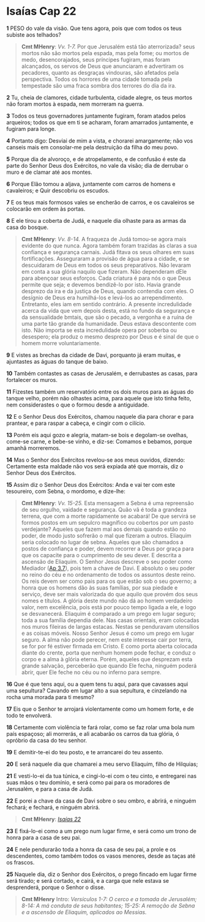 # Isaías Cap 22

**1** 	PESO do vale da visão. Que tens agora, pois que com todos os teus subiste aos telhados?

> **Cmt MHenry**: *Vv. 1-7.* Por que Jerusalém está tão aterrorizada? seus mortos não são mortos pela espada, mas pela fome; ou mortos de medo, desencorajados, seus príncipes fugiram, mas foram alcançados, os servos de Deus que anunciaram e advertiram os pecadores, quanto as desgraças vindouras, são afetados pela perspectiva. Todos os horrores de uma cidade tomada pela tempestade são uma fraca sombra dos terrores do dia da ira.

**2** 	Tu, cheia de clamores, cidade turbulenta, cidade alegre, os teus mortos não foram mortos à espada, nem morreram na guerra.

**3** 	Todos os teus governadores juntamente fugiram, foram atados pelos arqueiros; todos os que em ti se acharam, foram amarrados juntamente, e fugiram para longe.

**4** 	Portanto digo: Desviai de mim a vista, e chorarei amargamente; não vos canseis mais em consolar-me pela destruição da filha do meu povo.

**5** 	Porque dia de alvoroço, e de atropelamento, e de confusão é este da parte do Senhor Deus dos Exércitos, no vale da visão; dia de derrubar o muro e de clamar até aos montes.

**6** 	Porque Elão tomou a aljava, juntamente com carros de homens e cavaleiros; e Quir descobriu os escudos.

**7** 	E os teus mais formosos vales se encherão de carros, e os cavaleiros se colocarão em ordem às portas.

**8** 	E ele tirou a coberta de Judá, e naquele dia olhaste para as armas da casa do bosque.

> **Cmt MHenry**: *Vv. 8-14.* A fraqueza de Judá tomou-se agora mais evidente do que nunca. Agora também foram trazidas às claras a sua confiança e segurança carnais. Judá fitava os seus olhares em suas fortificações. Asseguraram a provisão de água para a cidade, e se descuidaram de Deus em todos os seus preparativos. Não levaram em conta a sua glória naquilo que fizeram. Não dependeram dEle para abençoar seus esforços. Cada criatura é para nós o que Deus permite que seja; e devemos bendizê-lo por isto. Havia grande desprezo da ira e da justiça de Deus, quando contendia com eles. O desígnio de Deus era humilhá-los e levá-los ao arrependimento. Entretanto, eles iam em sentido contrário. A presente incredulidade acerca da vida que vem depois desta, está no fundo da segurança e da sensualidade bmtais, que são o pecado, a vergonha e a ruína de uma parte tão grande da humanidade. Deus estava descontente com isto. Não importa se esta incredulidade opera por soberba ou desespero; ela produz o mesmo desprezo por Deus e é sinal de que o homem morre voluntariamente.

**9** 	E vistes as brechas da cidade de Davi, porquanto já eram muitas, e ajuntastes as águas do tanque de baixo.

**10** 	Também contastes as casas de Jerusalém, e derrubastes as casas, para fortalecer os muros.

**11** 	Fizestes também um reservatório entre os dois muros para as águas do tanque velho, porém não olhastes acima, para aquele que isto tinha feito, nem considerastes o que o formou desde a antiguidade.

**12** 	E o Senhor Deus dos Exércitos, chamou naquele dia para chorar e para prantear, e para raspar a cabeça, e cingir com o cilício.

**13** 	Porém eis aqui gozo e alegria, matam-se bois e degolam-se ovelhas, come-se carne, e bebe-se vinho, e diz-se: Comamos e bebamos, porque amanhã morreremos.

**14** 	Mas o Senhor dos Exércitos revelou-se aos meus ouvidos, dizendo: Certamente esta maldade não vos será expiada até que morrais, diz o Senhor Deus dos Exércitos.

**15** 	Assim diz o Senhor Deus dos Exércitos: Anda e vai ter com este tesoureiro, com Sebna, o mordomo, e dize-lhe:

> **Cmt MHenry**: *Vv. 15-25.* Esta mensagem a Sebna é uma repreensão de seu orgulho, vaidade e segurança. Quão vã é toda a grandeza terrena, que com a morte rapidamente se acabará! De que servirá se formos postos em um sepulcro magnífico ou cobertos por um pasto verdejante? Aqueles que fazem mal aos demais quando estão no poder, de modo justo sofrerão o mal que fizeram a outros. Eliaquim seria colocado no lugar de sebna. Aqueles que são chamados a postos de confiança e poder, devem recorrer a Deus por graça para que os capacite para o cumprimento de seu dever. E descrita a ascensão de Eliaquim. O Senhor Jesus descreve o seu poder como Mediador ([Ap 3.7](../66N-Ap/03.md#7)), pois tem a chave de Davi. E absoluto o seu poder no reino do céu e no ordenamento de todos os assuntos deste reino. Os reis devem ser como pais para os que estão sob o seu governo; a honra que os homens dão às suas famílias, por sua piedade e serviço, deve ser mais valorizada do que aquilo que provém dos seus nomes e títulos. A glória deste mundo não dá ao homem verdadeiro valor, nem excelência, pois está por pouco tempo ligada a ele, e logo se desvanecerá. Eliaquim é comparado a um prego em lugar seguro; toda a sua família dependia dele. Nas casas orientais, eram colocadas nos muros fileiras de largas estacas. Nestas se penduravam utensílios e as coisas móveis. Nosso Senhor Jesus é como um prego em lugar seguro. A alma não pode perecer, nem este interesse cair por terra, se for por fé estiver firmada em Cristo. E como porta aberta colocada diante do crente, porta que nenhum homem pode fechar, e conduz o corpo e a alma à glória eterna. Porém, aqueles que desprezam esta grande salvação, perceberão que quando Ele fecha, ninguém poderá abrir, quer Ele feche no céu ou no inferno para sempre.

**16** 	Que é que tens aqui, ou a quem tens tu aqui, para que cavasses aqui uma sepultura? Cavando em lugar alto a sua sepultura, e cinzelando na rocha uma morada para ti mesmo?

**17** 	Eis que o Senhor te arrojará violentamente como um homem forte, e de todo te envolverá.

**18** 	Certamente com violência te fará rolar, como se faz rolar uma bola num país espaçoso; ali morrerás, e ali acabarão os carros da tua glória, ó opróbrio da casa do teu senhor.

**19** 	E demitir-te-ei do teu posto, e te arrancarei do teu assento.

**20** 	E será naquele dia que chamarei a meu servo Eliaquim, filho de Hilquias;

**21** 	E vesti-lo-ei da tua túnica, e cingi-lo-ei com o teu cinto, e entregarei nas suas mãos o teu domínio, e será como pai para os moradores de Jerusalém, e para a casa de Judá.

**22** 	E porei a chave da casa de Davi sobre o seu ombro, e abrirá, e ninguém fechará; e fechará, e ninguém abrirá.

> **Cmt MHenry**: *[Isaías 22](../23A-Is/22.md#0)*

**23** 	E fixá-lo-ei como a um prego num lugar firme, e será como um trono de honra para a casa de seu pai.

**24** 	E nele pendurarão toda a honra da casa de seu pai, a prole e os descendentes, como também todos os vasos menores, desde as taças até os frascos.

**25** 	Naquele dia, diz o Senhor dos Exércitos, o prego fincado em lugar firme será tirado; e será cortado, e cairá, e a carga que nele estava se desprenderá, porque o Senhor o disse.


> **Cmt MHenry** Intro: *Versículos 1-7: O cerco e a tomada de Jerusalém; 8-14: A má conduta de seus habitantes; 15-25: A remoção de Sebna e a ascensão de Eliaquim, aplicados ao Messias.*
